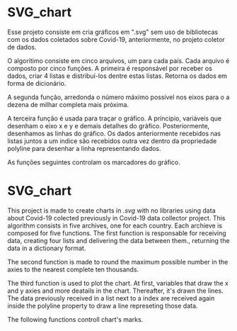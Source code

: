 # SVG_chart 
Esse projeto consiste em cria gráficos em ".svg" sem uso de bibliotecas com os dados coletados sobre Covid-19, anteriormente, no projeto coletor de dados.

O algoritimo consiste em cinco arquivos, um para cada país. Cada arquivo é composto por cinco funções. A primeira é responsável por receber os dados, criar 4 listas e distribuí-los dentre estas listas. Retorna os dados em forma de dicionário.

A segunda função, arredonda o número máximo possível nos eixos para o a dezena de milhar completa mais próxima.

A terceira função é usada para traçar o gráfico. A príncipio, variáveis que desenham o eixo x e y e demais detalhes do gráfico. Posteriormente, desenhamos as linhas do gráfico. Os dados anteriormente recebidos nas listas juntos a um indice são recebidos outra vez dentro da propriedade polyline para desenhar a linha representando dados.

As funções seguintes controlam os marcadores do gráfico.

# SVG_chart

This project is made to create charts in *.svg* with no libraries using data about Covid-19 colected previously in Covid-19 data collector project. This algorithm consists in five archives, one for each country. Each archieve is composed for five functions. The first function is responsable for receiving data, creating four lists and delivering the data between them., returning the data in a dictionary format.

The second function is made to round the maximum possible number in the axies to the nearest complete ten thousands.

The third function is used to plot the chart. At first, variables that draw the x and y axies and more deatails in the chart. Thereafter, it's drawn the lines. The data previously received in a list next to a index are received again inside the polyline property to draw a line represeting those data.

The following functions controll chart's marks.
